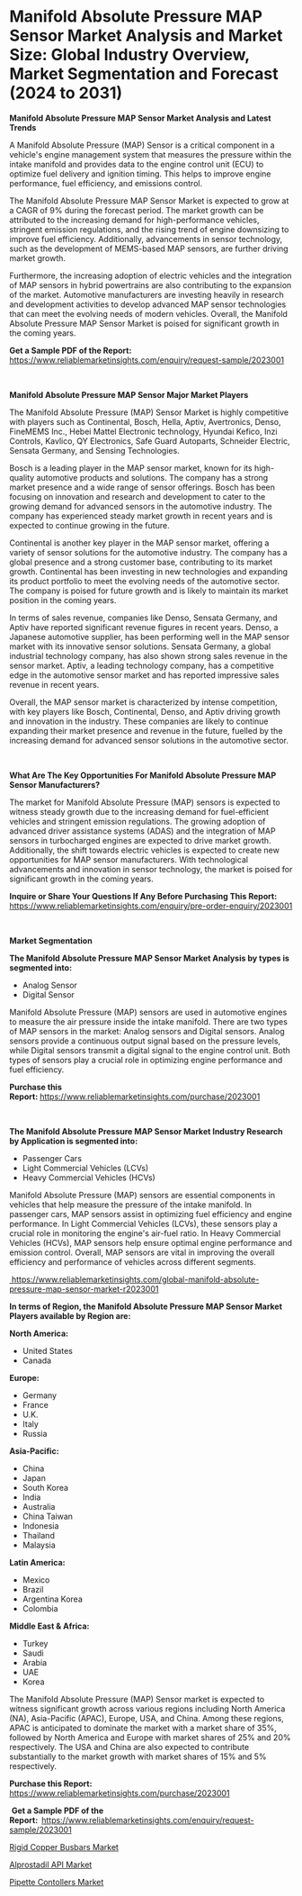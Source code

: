 <p><h1>Manifold Absolute Pressure MAP Sensor Market Analysis and Market Size: Global Industry Overview, Market Segmentation and Forecast (2024 to 2031)</h1></p><p><strong>Manifold Absolute Pressure MAP Sensor Market Analysis and Latest Trends</strong></p>
<p><p>A Manifold Absolute Pressure (MAP) Sensor is a critical component in a vehicle's engine management system that measures the pressure within the intake manifold and provides data to the engine control unit (ECU) to optimize fuel delivery and ignition timing. This helps to improve engine performance, fuel efficiency, and emissions control. </p><p>The Manifold Absolute Pressure MAP Sensor Market is expected to grow at a CAGR of 9% during the forecast period. The market growth can be attributed to the increasing demand for high-performance vehicles, stringent emission regulations, and the rising trend of engine downsizing to improve fuel efficiency. Additionally, advancements in sensor technology, such as the development of MEMS-based MAP sensors, are further driving market growth.</p><p>Furthermore, the increasing adoption of electric vehicles and the integration of MAP sensors in hybrid powertrains are also contributing to the expansion of the market. Automotive manufacturers are investing heavily in research and development activities to develop advanced MAP sensor technologies that can meet the evolving needs of modern vehicles. Overall, the Manifold Absolute Pressure MAP Sensor Market is poised for significant growth in the coming years.</p></p>
<p><strong>Get a Sample PDF of the Report:&nbsp;</strong> <a href="https://www.reliablemarketinsights.com/enquiry/request-sample/2023001">https://www.reliablemarketinsights.com/enquiry/request-sample/2023001</a></p>
<p>&nbsp;</p>
<p><strong>Manifold Absolute Pressure MAP Sensor Major Market Players</strong></p>
<p><p>The Manifold Absolute Pressure (MAP) Sensor Market is highly competitive with players such as Continental, Bosch, Hella, Aptiv, Avertronics, Denso, FineMEMS Inc., Hebei Mattel Electronic technology, Hyundai Kefico, Inzi Controls, Kavlico, QY Electronics, Safe Guard Autoparts, Schneider Electric, Sensata Germany, and Sensing Technologies.</p><p>Bosch is a leading player in the MAP sensor market, known for its high-quality automotive products and solutions. The company has a strong market presence and a wide range of sensor offerings. Bosch has been focusing on innovation and research and development to cater to the growing demand for advanced sensors in the automotive industry. The company has experienced steady market growth in recent years and is expected to continue growing in the future.</p><p>Continental is another key player in the MAP sensor market, offering a variety of sensor solutions for the automotive industry. The company has a global presence and a strong customer base, contributing to its market growth. Continental has been investing in new technologies and expanding its product portfolio to meet the evolving needs of the automotive sector. The company is poised for future growth and is likely to maintain its market position in the coming years.</p><p>In terms of sales revenue, companies like Denso, Sensata Germany, and Aptiv have reported significant revenue figures in recent years. Denso, a Japanese automotive supplier, has been performing well in the MAP sensor market with its innovative sensor solutions. Sensata Germany, a global industrial technology company, has also shown strong sales revenue in the sensor market. Aptiv, a leading technology company, has a competitive edge in the automotive sensor market and has reported impressive sales revenue in recent years.</p><p>Overall, the MAP sensor market is characterized by intense competition, with key players like Bosch, Continental, Denso, and Aptiv driving growth and innovation in the industry. These companies are likely to continue expanding their market presence and revenue in the future, fuelled by the increasing demand for advanced sensor solutions in the automotive sector.</p></p>
<p>&nbsp;</p>
<p><strong>What Are The Key Opportunities For Manifold Absolute Pressure MAP Sensor Manufacturers?</strong></p>
<p><p>The market for Manifold Absolute Pressure (MAP) sensors is expected to witness steady growth due to the increasing demand for fuel-efficient vehicles and stringent emission regulations. The growing adoption of advanced driver assistance systems (ADAS) and the integration of MAP sensors in turbocharged engines are expected to drive market growth. Additionally, the shift towards electric vehicles is expected to create new opportunities for MAP sensor manufacturers. With technological advancements and innovation in sensor technology, the market is poised for significant growth in the coming years.</p></p>
<p><strong>Inquire or Share Your Questions If Any Before Purchasing This Report:</strong> <a href="https://www.reliablemarketinsights.com/enquiry/pre-order-enquiry/2023001">https://www.reliablemarketinsights.com/enquiry/pre-order-enquiry/2023001</a></p>
<p>&nbsp;</p>
<p><strong>Market Segmentation</strong></p>
<p><strong>The Manifold Absolute Pressure MAP Sensor Market Analysis by types is segmented into:</strong></p>
<p><ul><li>Analog Sensor</li><li>Digital Sensor</li></ul></p>
<p><p>Manifold Absolute Pressure (MAP) sensors are used in automotive engines to measure the air pressure inside the intake manifold. There are two types of MAP sensors in the market: Analog sensors and Digital sensors. Analog sensors provide a continuous output signal based on the pressure levels, while Digital sensors transmit a digital signal to the engine control unit. Both types of sensors play a crucial role in optimizing engine performance and fuel efficiency.</p></p>
<p><strong>Purchase this Report:&nbsp;</strong><a href="https://www.reliablemarketinsights.com/purchase/2023001">https://www.reliablemarketinsights.com/purchase/2023001</a></p>
<p>&nbsp;</p>
<p><strong>The Manifold Absolute Pressure MAP Sensor Market Industry Research by Application is segmented into:</strong></p>
<p><ul><li>Passenger Cars</li><li>Light Commercial Vehicles (LCVs)</li><li>Heavy Commercial Vehicles (HCVs)</li></ul></p>
<p><p>Manifold Absolute Pressure (MAP) sensors are essential components in vehicles that help measure the pressure of the intake manifold. In passenger cars, MAP sensors assist in optimizing fuel efficiency and engine performance. In Light Commercial Vehicles (LCVs), these sensors play a crucial role in monitoring the engine's air-fuel ratio. In Heavy Commercial Vehicles (HCVs), MAP sensors help ensure optimal engine performance and emission control. Overall, MAP sensors are vital in improving the overall efficiency and performance of vehicles across different segments.</p></p>
<p><a href="https://www.reliablemarketinsights.com/global-manifold-absolute-pressure-map-sensor-market-r2023001">&nbsp;https://www.reliablemarketinsights.com/global-manifold-absolute-pressure-map-sensor-market-r2023001</a></p>
<p><strong>In terms of Region, the Manifold Absolute Pressure MAP Sensor Market Players available by Region are:</strong></p>
<p>
    <p> <strong> North America: </strong>
        <ul>
            <li>United States</li>
            <li>Canada</li>
        </ul>
        </p> 
    <p> <strong> Europe: </strong>
        <ul>
            <li>Germany</li>
            <li>France</li>
            <li>U.K.</li>
            <li>Italy</li>
            <li>Russia</li>
        </ul>
        </p> 
    <p> <strong> Asia-Pacific: </strong>
        <ul>
            <li>China</li>
            <li>Japan</li>
            <li>South Korea</li>
            <li>India</li>
            <li>Australia</li>
            <li>China Taiwan</li>
            <li>Indonesia</li>
            <li>Thailand</li>
            <li>Malaysia</li>
        </ul>
        </p> 
    <p> <strong> Latin America: </strong>
        <ul>
            <li>Mexico</li>
            <li>Brazil</li>
            <li>Argentina Korea</li>
            <li>Colombia</li>
        </ul>
        </p> 
    <p> <strong> Middle East & Africa: </strong>
        <ul>
            <li>Turkey</li>
            <li>Saudi</li>
            <li>Arabia</li>
            <li>UAE</li>
            <li>Korea</li>
        </ul>
    </p>
    </p>
<p><p>The Manifold Absolute Pressure (MAP) Sensor market is expected to witness significant growth across various regions including North America (NA), Asia-Pacific (APAC), Europe, USA, and China. Among these regions, APAC is anticipated to dominate the market with a market share of 35%, followed by North America and Europe with market shares of 25% and 20% respectively. The USA and China are also expected to contribute substantially to the market growth with market shares of 15% and 5% respectively.</p></p>
<p><strong>Purchase this Report: </strong><a href="https://www.reliablemarketinsights.com/purchase/2023001">https://www.reliablemarketinsights.com/purchase/2023001</a></p>
<p>&nbsp;<strong>Get a Sample PDF of the Report:&nbsp;&nbsp;</strong><a href="https://www.reliablemarketinsights.com/enquiry/request-sample/2023001">https://www.reliablemarketinsights.com/enquiry/request-sample/2023001</a></p>
<p><strong></strong></p>
<p><p><a href="https://medium.com/@bon-bar/rigid-copper-busbars-market-forecast-global-market-trends-and-analysis-from-2024-to-2031-covered-644cf237f021">Rigid Copper Busbars Market</a></p><p><a href="https://medium.com/@philipwolf61/global-alprostadil-api-market-focus-on-application-end-use-industry-type-equipment-and-region-dc039a1a17f9">Alprostadil API Market</a></p><p><a href="https://github.com/rahu1506/Market-Research-Report-List-5/blob/main/pipette-contollers-market.md">Pipette Contollers Market</a></p></p>